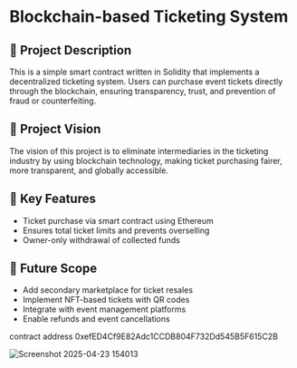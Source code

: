 # Blockchain-based Ticketing System

## 📝 Project Description
This is a simple smart contract written in Solidity that implements a decentralized ticketing system. Users can purchase event tickets directly through the blockchain, ensuring transparency, trust, and prevention of fraud or counterfeiting.

## 🎯 Project Vision
The vision of this project is to eliminate intermediaries in the ticketing industry by using blockchain technology, making ticket purchasing fairer, more transparent, and globally accessible.

## 🌟 Key Features
- Ticket purchase via smart contract using Ethereum
- Ensures total ticket limits and prevents overselling
- Owner-only withdrawal of collected funds

## 🚀 Future Scope
- Add secondary marketplace for ticket resales
- Implement NFT-based tickets with QR codes
- Integrate with event management platforms
- Enable refunds and event cancellations

contract address 0xefED4Cf9E82Adc1CCDB804F732Dd545B5F615C2B

![Screenshot 2025-04-23 154013](https://github.com/user-attachments/assets/681ab574-6d4a-47e3-bc10-96000be50b44)
